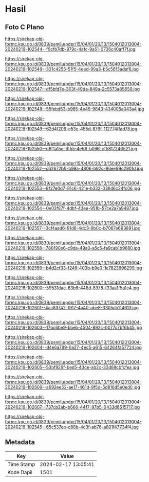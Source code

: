 # Hasil

## Foto C Plano

https://sirekap-obj-formc.kpu.go.id/0839/pemilu/pdpr/15/04/01/20/13/1504012013004-20240216-102544--f9cfb7db-979c-4afc-9a51-0736c40aff7f.jpg

https://sirekap-obj-formc.kpu.go.id/0839/pemilu/pdpr/15/04/01/20/13/1504012013004-20240216-102546--331c4255-51f5-4eed-99a3-b5c56f3adaf6.jpg

https://sirekap-obj-formc.kpu.go.id/0839/pemilu/pdpr/15/04/01/20/13/1504012013004-20240216-102547--df5bfd7e-303f-49da-849a-2c5573a85650.jpg

https://sirekap-obj-formc.kpu.go.id/0839/pemilu/pdpr/15/04/01/20/13/1504012013004-20240216-102548--55febd53-b985-4e49-9843-434005a043a4.jpg

https://sirekap-obj-formc.kpu.go.id/0839/pemilu/pdpr/15/04/01/20/13/1504012013004-20240216-102549--62d4f206-c53c-455d-876f-112774ffad78.jpg

https://sirekap-obj-formc.kpu.go.id/0839/pemilu/pdpr/15/04/01/20/13/1504012013004-20240216-102550--d8f1a15e-6f55-4e69-b066-cf5817246521.jpg

https://sirekap-obj-formc.kpu.go.id/0839/pemilu/pdpr/15/04/01/20/13/1504012013004-20240216-102552--c62672b9-b99a-4806-b92c-96ee99c2901d.jpg

https://sirekap-obj-formc.kpu.go.id/0839/pemilu/pdpr/15/04/01/20/13/1504012013004-20240216-102553--8f27e0d7-81c6-421e-b332-039d6c24fc06.jpg

https://sirekap-obj-formc.kpu.go.id/0839/pemilu/pdpr/15/04/01/20/13/1504012013004-20240216-102554--0e03f87f-4dbf-43ea-951b-57ce2a7a9487.jpg

https://sirekap-obj-formc.kpu.go.id/0839/pemilu/pdpr/15/04/01/20/13/1504012013004-20240216-102557--3cf4aad6-91d6-4dc3-9b0c-b7067e693891.jpg

https://sirekap-obj-formc.kpu.go.id/0839/pemilu/pdpr/15/04/01/20/13/1504012013004-20240216-102558--780190e6-c9da-49a0-a5c5-fa9cab1b9680.jpg

https://sirekap-obj-formc.kpu.go.id/0839/pemilu/pdpr/15/04/01/20/13/1504012013004-20240216-102559--b4d2cf33-f246-403b-b9e0-1e7823696299.jpg

https://sirekap-obj-formc.kpu.go.id/0839/pemilu/pdpr/15/04/01/20/13/1504012013004-20240216-102600--59531dae-63b6-448d-8978-f33aa1f5a1e4.jpg

https://sirekap-obj-formc.kpu.go.id/0839/pemilu/pdpr/15/04/01/20/13/1504012013004-20240216-102601--4ac83742-f917-4a40-abe8-3305db114613.jpg

https://sirekap-obj-formc.kpu.go.id/0839/pemilu/pdpr/15/04/01/20/13/1504012013004-20240216-102603--17bc6be9-bbeb-4504-892c-0077c7bf6b45.jpg

https://sirekap-obj-formc.kpu.go.id/0839/pemilu/pdpr/15/04/01/20/13/1504012013004-20240216-102604--d4e6a789-0a27-4ec5-a615-64264fa57724.jpg

https://sirekap-obj-formc.kpu.go.id/0839/pemilu/pdpr/15/04/01/20/13/1504012013004-20240216-102605--53bf926f-bed5-43ce-ab2c-33d88cbfcfea.jpg

https://sirekap-obj-formc.kpu.go.id/0839/pemilu/pdpr/15/04/01/20/13/1504012013004-20240216-102606--a692ee52-ae17-461d-9f5d-5d816d5e0ed0.jpg

https://sirekap-obj-formc.kpu.go.id/0839/pemilu/pdpr/15/04/01/20/13/1504012013004-20240216-102607--737cb2ab-b666-44f7-97b5-0433d8515717.jpg

https://sirekap-obj-formc.kpu.go.id/0839/pemilu/pdpr/15/04/01/20/13/1504012013004-20240216-102545--65c537eb-c88b-4c3f-ab76-a801f47734f4.jpg


## Metadata

| Key        | Value               |
| ---------- | ------------------- |
| Time Stamp | 2024-02-17 13:05:41 |
| Kode Dapil | 1501                |



